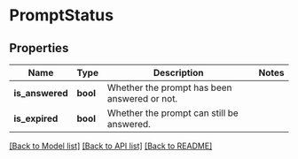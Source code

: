 # PromptStatus

## Properties
Name | Type | Description | Notes
------------ | ------------- | ------------- | -------------
**is_answered** | **bool** | Whether the prompt has been answered or not. | 
**is_expired** | **bool** | Whether the prompt can still be answered. | 

[[Back to Model list]](../README.md#documentation-for-models) [[Back to API list]](../README.md#documentation-for-api-endpoints) [[Back to README]](../README.md)


